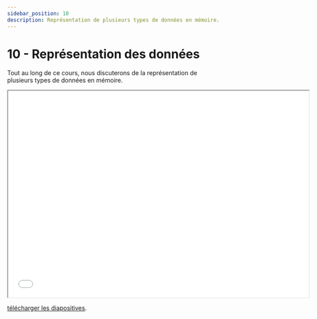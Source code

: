 ```yaml
---
sidebar_position: 10
description: Représentation de plusieurs types de données en mémoire.
---
```


# 10 - Représentation des données

Tout au long de ce cours, nous discuterons de la représentation de plusieurs types de données en mémoire.

<iframe src="/cours/alf_10.pdf" loading="lazy" width="700" height="480">
    Impossible d'afficher le fichier pdf
</iframe>

<a href="/cours/alf_10.pdf">télécharger les diapositives</a>.
